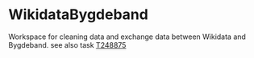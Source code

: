 # WikidataBygdeband
Workspace for cleaning data and exchange data between Wikidata and Bygdeband. see also task [T248875](https://phabricator.wikimedia.org/T248875)
